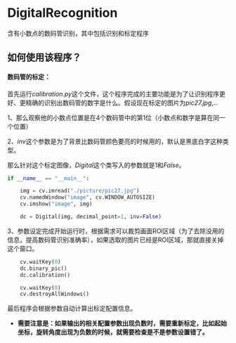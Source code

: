 # DigitalRecognition

含有小数点的数码管识别，其中包括识别和标定程序

## 如何使用该程序？

#### 数码管的标定：

首先运行*calibration.py*这个文件，这个程序完成的主要功能是为了让识别程序更好、更精确的识别出数码管的数字是什么。假设现在标定的图片为*pic27.jpg*,<img src="D:\PyCharm Community Edition 2019.2.5\Python_code\DigitalRecognition\picture\pic27.jpg" alt="pic27" style="zoom:20%;" />

1、那么观察他的小数点位置是在4个数码管中的第1位（小数点和数字是算在同一个位置）

2、*inv*这个参数是为了背景比数码管颜色要亮的时候用的，默认是黑底白字这种类型。

那么针对这个标定图像，*Digital*这个类写入的参数就是1和*False*。

```python
if __name__ == "__main__":

    img = cv.imread("./picture/pic27.jpg")
    cv.namedWindow("image", cv.WINDOW_AUTOSIZE)
    cv.imshow("image", img)

    dc = Digital(img, decimal_point=1, inv=False)
```

3、参数设定完成开始运行时，根据需求可以裁剪画面ROI区域（为了去除没用的信息，提高数码管识别准确率），如果选取的图片已经是ROI区域，那就直接关掉这个窗口。
```Python
    cv.waitKey(0)
    dc.binary_pic()
    dc.calibration()

    cv.waitKey(0)
    cv.destroyAllWindows()
```

最后程序会根据参数自动计算出标定配置信息。

- **需要注意是：如果输出的相关配置参数出现负数时，需要重新标定，比如起始坐标，旋转角度出现为负数的时候，就需要检查是不是参数设置错了。**
